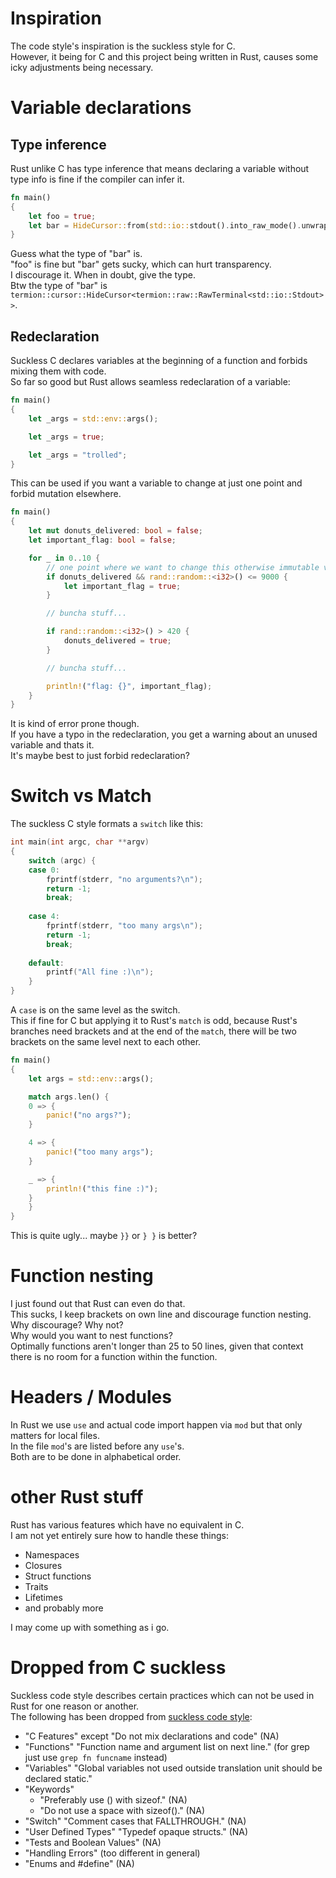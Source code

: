 # Inspiration

The code style's inspiration is the suckless style for C.  
However, it being for C and this project being written in Rust, causes some icky
adjustments being necessary.  

# Variable declarations

## Type inference

Rust unlike C has type inference that means declaring a variable without type
info is fine if the compiler can infer it.  

```Rust
fn main()
{
    let foo = true;
    let bar = HideCursor::from(std::io::stdout().into_raw_mode().unwrap());
}
```

Guess what the type of "bar" is.  
"foo" is fine but "bar" gets sucky, which can hurt transparency.  
I discourage it. When in doubt, give the type.  
Btw the type of "bar" is
`termion::cursor::HideCursor<termion::raw::RawTerminal<std::io::Stdout>>`.

## Redeclaration

Suckless C declares variables at the beginning of a function and forbids mixing
them with code.  
So far so good but Rust allows seamless redeclaration of a variable:

```Rust
fn main()
{
	let _args = std::env::args();

	let _args = true;

	let _args = "trolled";
}
```

This can be used if you want a variable to change at just one point and forbid
mutation elsewhere.  

```Rust
fn main()
{
	let mut donuts_delivered: bool = false;
	let important_flag: bool = false;

	for _ in 0..10 {
		// one point where we want to change this otherwise immutable variable
		if donuts_delivered && rand::random::<i32>() <= 9000 {
			let important_flag = true;
		}

		// buncha stuff...

		if rand::random::<i32>() > 420 {
			donuts_delivered = true;
		}

		// buncha stuff...

		println!("flag: {}", important_flag);
	}
}
```

It is kind of error prone though.  
If you have a typo in the redeclaration, you get a warning about an unused
variable and thats it.  
It's maybe best to just forbid redeclaration?

# Switch vs Match

The suckless C style formats a `switch` like this:

```C
int main(int argc, char **argv)
{
	switch (argc) {
	case 0:
		fprintf(stderr, "no arguments?\n");
		return -1;
		break;
	
	case 4:
		fprintf(stderr, "too many args\n");
		return -1;
		break;
		
	default:
		printf("All fine :)\n");
	}
}
```

A `case` is on the same level as the switch.  
This if fine for C but applying it to Rust's `match` is odd, because Rust's
branches need brackets and at the end of the `match`, there will be two
brackets on the same level next to each other.  

```Rust
fn main()
{
	let args = std::env::args();

	match args.len() {
	0 => {
		panic!("no args?");
	}

	4 => {
		panic!("too many args");
	}

	_ => {
		println!("this fine :)");
	}
	}
}
```

This is quite ugly... maybe `}}` or `} }` is better?  

# Function nesting

I just found out that Rust can even do that.  
This sucks, I keep brackets on own line and discourage function nesting.  
Why discourage? Why not?  
Why would you want to nest functions?  
Optimally functions aren't longer than 25 to 50 lines, given that context there
is no room for a function within the function.  

# Headers / Modules

In Rust we use `use` and actual code import happen via `mod` but that only
matters for local files.  
In the file `mod`'s are listed before any `use`'s.  
Both are to be done in alphabetical order.

# other Rust stuff

Rust has various features which have no equivalent in C.  
I am not yet entirely sure how to handle these things:  

- Namespaces
- Closures
- Struct functions
- Traits
- Lifetimes
- and probably more

I may come up with something as i go.  

# Dropped from C suckless

Suckless code style describes certain practices which can not be used in Rust
for one reason or another.  
The following has been dropped from
[suckless code style](http://suckless.org/coding_style/):  

- "C Features" except "Do not mix declarations and code" (NA)
- "Functions" "Function name and argument list on next line."
  (for grep just use `grep fn funcname` instead)
- "Variables"
  "Global variables not used outside translation unit should be declared static."
- "Keywords"
	- "Preferably use () with sizeof." (NA)
	- "Do not use a space with sizeof()." (NA)
- "Switch" "Comment cases that FALLTHROUGH." (NA)
- "User Defined Types" "Typedef opaque structs." (NA)
- "Tests and Boolean Values" (NA)
- "Handling Errors" (too different in general)
- "Enums and #define" (NA)
